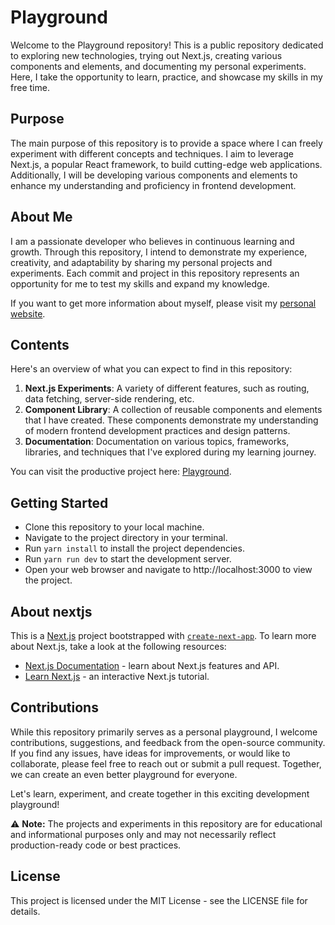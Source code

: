 # Playground

Welcome to the Playground repository! This is a public repository dedicated to exploring new technologies, trying out Next.js, creating various components and elements, and documenting my personal experiments. Here, I take the opportunity to learn, practice, and showcase my skills in my free time.

## Purpose

The main purpose of this repository is to provide a space where I can freely experiment with different concepts and techniques. I aim to leverage Next.js, a popular React framework, to build cutting-edge web applications. Additionally, I will be developing various components and elements to enhance my understanding and proficiency in frontend development.

## About Me

I am a passionate developer who believes in continuous learning and growth. Through this repository, I intend to demonstrate my experience, creativity, and adaptability by sharing my personal projects and experiments. Each commit and project in this repository represents an opportunity for me to test my skills and expand my knowledge.

If you want to get more information about myself, please visit my [personal website](https://www.koby.dev).

## Contents

Here's an overview of what you can expect to find in this repository:

1. **Next.js Experiments**: A variety of different features, such as routing, data fetching, server-side rendering, etc.
2. **Component Library**: A collection of reusable components and elements that I have created. These components demonstrate my understanding of modern frontend development practices and design patterns.
3. **Documentation**: Documentation on various topics, frameworks, libraries, and techniques that I've explored during my learning journey.

You can visit the productive project here: [Playground](https://playground.koby.work).

## Getting Started

- Clone this repository to your local machine.
- Navigate to the project directory in your terminal.
- Run `yarn install` to install the project dependencies.
- Run `yarn run dev` to start the development server.
- Open your web browser and navigate to http://localhost:3000 to view the project.

## About nextjs

This is a [Next.js](https://nextjs.org/) project bootstrapped with [`create-next-app`](https://github.com/vercel/next.js/tree/canary/packages/create-next-app). To learn more about Next.js, take a look at the following resources:

- [Next.js Documentation](https://nextjs.org/docs) - learn about Next.js features and API.
- [Learn Next.js](https://nextjs.org/learn) - an interactive Next.js tutorial.

## Contributions

While this repository primarily serves as a personal playground, I welcome contributions, suggestions, and feedback from the open-source community. If you find any issues, have ideas for improvements, or would like to collaborate, please feel free to reach out or submit a pull request. Together, we can create an even better playground for everyone.

Let's learn, experiment, and create together in this exciting development playground!

⚠️ **Note:** The projects and experiments in this repository are for educational and informational purposes only and may not necessarily reflect production-ready code or best practices.

## License

This project is licensed under the MIT License - see the LICENSE file for details.
